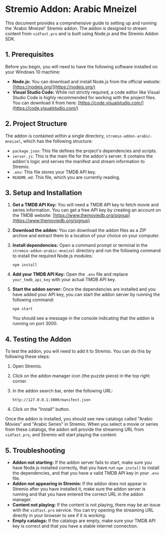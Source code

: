# Stremio Addon: Arabic Mneizel

This document provides a comprehensive guide to setting up and running the 'Arabic Mneizel' Stremio addon. The addon is designed to stream content from `vidfast.pro` and is built using Node.js and the Stremio Addon SDK.

## 1. Prerequisites

Before you begin, you will need to have the following software installed on your Windows 10 machine:

-   **Node.js:** You can download and install Node.js from the official website: [https://nodejs.org/](https://nodejs.org/)
-   **Visual Studio Code:** While not strictly required, a code editor like Visual Studio Code is highly recommended for working with the project files. You can download it from here: [https://code.visualstudio.com/](https://code.visualstudio.com/)

## 2. Project Structure

The addon is contained within a single directory, `stremio-addon-arabic-mneizel`, which has the following structure:

-   `package.json`: This file defines the project's dependencies and scripts.
-   `server.js`: This is the main file for the addon's server. It contains the addon's logic and serves the manifest and stream information to Stremio.
-   `.env`: This file stores your TMDB API key.
-   `README.md`: This file, which you are currently reading.

## 3. Setup and Installation

1.  **Get a TMDB API Key:** You will need a TMDB API key to fetch movie and series information. You can get a free API key by creating an account on the TMDB website: [https://www.themoviedb.org/signup](https://www.themoviedb.org/signup)
2.  **Download the addon:** You can download the addon files as a ZIP archive and extract them to a location of your choice on your computer.
3.  **Install dependencies:** Open a command prompt or terminal in the `stremio-addon-arabic-mneizel` directory and run the following command to install the required Node.js modules:

    ```
    npm install
    ```

4.  **Add your TMDB API Key:** Open the `.env` file and replace `your_tmdb_api_key` with your actual TMDB API key.
5.  **Start the addon server:** Once the dependencies are installed and you have added your API key, you can start the addon server by running the following command:

    ```
    npm start
    ```

    You should see a message in the console indicating that the addon is running on port 3000.

## 4. Testing the Addon

To test the addon, you will need to add it to Stremio. You can do this by following these steps:

1.  Open Stremio.
2.  Click on the addon manager icon (the puzzle piece) in the top right corner.
3.  In the addon search bar, enter the following URL:

    ```
    http://127.0.0.1:3000/manifest.json
    ```

4.  Click on the "Install" button.

Once the addon is installed, you should see new catalogs called "Arabic Movies" and "Arabic Series" in Stremio. When you select a movie or series from these catalogs, the addon will provide the streaming URL from `vidfast.pro`, and Stremio will start playing the content.

## 5. Troubleshooting

-   **Addon not starting:** If the addon server fails to start, make sure you have Node.js installed correctly, that you have run `npm install` to install the dependencies, and that you have a valid TMDB API key in your `.env` file.
-   **Addon not appearing in Stremio:** If the addon does not appear in Stremio after you have installed it, make sure the addon server is running and that you have entered the correct URL in the addon manager.
-   **Content not playing:** If the content is not playing, there may be an issue with the `vidfast.pro` service. You can try opening the streaming URL directly in your browser to see if it is working.
-   **Empty catalogs:** If the catalogs are empty, make sure your TMDB API key is correct and that you have a stable internet connection.
